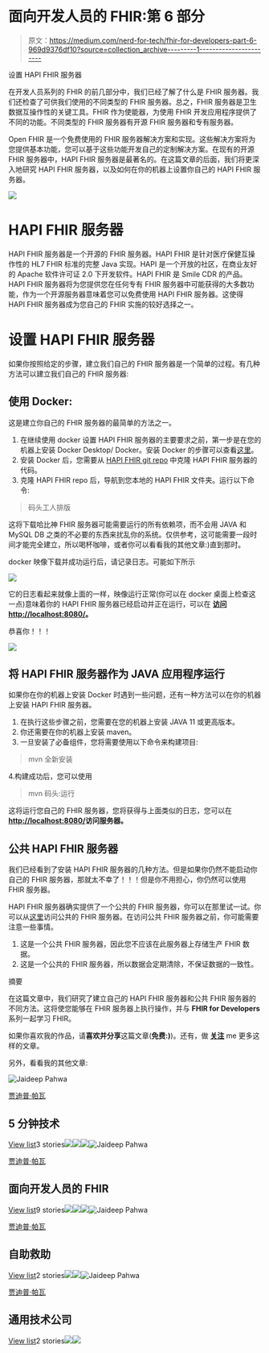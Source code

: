 # 面向开发人员的 FHIR:第 6 部分

> 原文：<https://medium.com/nerd-for-tech/fhir-for-developers-part-6-969d9376df10?source=collection_archive---------1----------------------->

设置 HAPI FHIR 服务器

在开发人员系列的 FHIR 的前几部分中，我们已经了解了什么是 FHIR 服务器。我们还检查了可供我们使用的不同类型的 FHIR 服务器。总之，FHIR 服务器是卫生数据互操作性的关键工具。FHIR 作为使能器，为使用 FHIR 开发应用程序提供了不同的功能。不同类型的 FHIR 服务器有开源 FHIR 服务器和专有服务器。

Open FHIR 是一个免费使用的 FHIR 服务器解决方案和实现。这些解决方案将为您提供基本功能，您可以基于这些功能开发自己的定制解决方案。在现有的开源 FHIR 服务器中，HAPI FHIR 服务器是最著名的。在这篇文章的后面，我们将更深入地研究 HAPI FHIR 服务器，以及如何在你的机器上设置你自己的 HAPI FHIR 服务器。

![](img/6f7f8d17fae10ed72b00ab02188d6dad.png)

# HAPI FHIR 服务器

HAPI FHIR 服务器是一个开源的 FHIR 服务器。HAPI FHIR 是针对医疗保健互操作性的 HL7 FHIR 标准的完整 Java 实现。HAPI 是一个开放的社区，在商业友好的 Apache 软件许可证 2.0 下开发软件。HAPI FHIR 是 Smile CDR 的产品。HAPI FHIR 服务器将为您提供您在任何专有 FHIR 服务器中可能获得的大多数功能，作为一个开源服务器意味着您可以免费使用 HAPI FHIR 服务器。这使得 HAPI FHIR 服务器成为您自己的 FHIR 实施的较好选择之一。

# 设置 HAPI FHIR 服务器

如果你按照给定的步骤，建立我们自己的 FHIR 服务器是一个简单的过程。有几种方法可以建立我们自己的 FHIR 服务器:

## 使用 Docker:

这是建立你自己的 FHIR 服务器的最简单的方法之一。

1.  在继续使用 docker 设置 HAPI FHIR 服务器的主要要求之前，第一步是在您的机器上安装 Docker Desktop/ Docker。安装 Docker 的步骤可以查看[这里](https://docs.docker.com/engine/install/)。
2.  安装 Docker 后，您需要从 [HAPI FHIR git repo](https://github.com/hapifhir/hapi-fhir-jpaserver-starter) 中克隆 HAPI FHIR 服务器的代码。
3.  克隆 HAPI FHIR repo 后，导航到您本地的 HAPI FHIR 文件夹。运行以下命令:

> 码头工人排版

这将下载哈比神 FHIR 服务器可能需要运行的所有依赖项，而不会用 JAVA 和 MySQL DB 之类的不必要的东西来扰乱你的系统。仅供参考，这可能需要一段时间才能完全建立，所以喝杯咖啡，或者你可以看看我的其他文章:)直到那时。

docker 映像下载并成功运行后，请记录日志。可能如下所示

![](img/ae847c743355ae588d74966b8372d882.png)

它的日志看起来就像上面的一样，映像运行正常(你可以在 docker 桌面上检查这一点)意味着你的 HAPI FHIR 服务器已经启动并正在运行，可以在 [**访问 http://localhost:8080/**](http://localhost:8080/)**。**

恭喜你！！！

![](img/f764d65b6ffa960ef4a7795c4364cefe.png)

## 将 HAPI FHIR 服务器作为 JAVA 应用程序运行

如果你在你的机器上安装 Docker 时遇到一些问题，还有一种方法可以在你的机器上安装 HAPI FHIR 服务器。

1.  在执行这些步骤之前，您需要在您的机器上安装 JAVA 11 或更高版本。
2.  你还需要在你的机器上安装 maven。
3.  一旦安装了必备组件，您将需要使用以下命令来构建项目:

> mvn 全新安装

4.构建成功后，您可以使用

> mvn 码头:运行

这将运行您自己的 FHIR 服务器，您将获得与上面类似的日志，您可以在[**http://localhost:8080/**](http://localhost:8080/)**访问服务器。**

## 公共 HAPI FHIR 服务器

我们已经看到了安装 HAPI FHIR 服务器的几种方法。但是如果你仍然不能启动你自己的 FHIR 服务器，那就太不幸了！！！但是你不用担心，你仍然可以使用 FHIR 服务器。

HAPI FHIR 服务器确实提供了一个公共的 FHIR 服务器，你可以在那里试一试。你可以从[这里](http://hapi.fhir.org/)访问公共的 FHIR 服务器。在访问公共 FHIR 服务器之前，你可能需要注意一些事情。

1.  这是一个公共 FHIR 服务器，因此您不应该在此服务器上存储生产 FHIR 数据。
2.  这是一个公共的 FHIR 服务器，所以数据会定期清除，不保证数据的一致性。

摘要

在这篇文章中，我们研究了建立自己的 HAPI FHIR 服务器和公共 FHIR 服务器的不同方法。这将使您能够在 FHIR 服务器上执行操作，并与 **FHIR for Developers** 系列一起学习 FHIR。

如果你喜欢我的作品，请**喜欢并分享**这篇文章(**免费:)**)。还有，做 [**关注**](/@jaideeppahwa1) me 更多这样的文章。

另外，看看我的其他文章:

![Jaideep Pahwa](img/8ecddd40c56ab22f8d22e46eb84085dc.png)

[贾迪普·帕瓦](/@jaideeppahwa1?source=post_page-----969d9376df10--------------------------------)

## 5 分钟技术

[View list](/@jaideeppahwa1/list/5-minutes-tech-c6f26ea4a89c?source=post_page-----969d9376df10--------------------------------)3 stories![](img/44b836fb056b352b71d24d80ea5dae58.png)![](img/1640460e6964a54b2ef94838a37070c2.png)![](img/ad1109593cd4318caaf0ebf73bd2b541.png)![Jaideep Pahwa](img/8ecddd40c56ab22f8d22e46eb84085dc.png)

[贾迪普·帕瓦](/@jaideeppahwa1?source=post_page-----969d9376df10--------------------------------)

## 面向开发人员的 FHIR

[View list](/@jaideeppahwa1/list/fhir-for-developers-ea551cc4840c?source=post_page-----969d9376df10--------------------------------)9 stories![](img/69baf9af856005b059eaa2afda58633e.png)![](img/860b5ffbe20ce4d7ca2a6e8868e3c31c.png)![](img/f911695f9a806c105eff8fac3966ba3e.png)![Jaideep Pahwa](img/8ecddd40c56ab22f8d22e46eb84085dc.png)

[贾迪普·帕瓦](/@jaideeppahwa1?source=post_page-----969d9376df10--------------------------------)

## 自助救助

[View list](/@jaideeppahwa1/list/self-help-942c66816c1d?source=post_page-----969d9376df10--------------------------------)2 stories![](img/1caa702bb1ef13ea85dc5b3eab487300.png)![](img/f605fd6dc16d796d47f5ca4ed1a54278.png)![Jaideep Pahwa](img/8ecddd40c56ab22f8d22e46eb84085dc.png)

[贾迪普·帕瓦](/@jaideeppahwa1?source=post_page-----969d9376df10--------------------------------)

## 通用技术公司

[View list](/@jaideeppahwa1/list/general-tech-e702a6db69b5?source=post_page-----969d9376df10--------------------------------)2 stories![](img/818dc6544d8e4d29e50db65eca07f935.png)![](img/c5e98c5b77b4b3cbf5e77f309ce76a95.png)